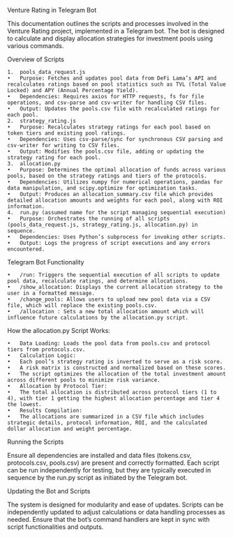 Venture Rating in Telegram Bot

This documentation outlines the scripts and processes involved in the Venture Rating project, implemented in a Telegram bot. The bot is designed to calculate and display allocation strategies for investment pools using various commands.

Overview of Scripts

	1.	pools_data_request.js
	•	Purpose: Fetches and updates pool data from DeFi Lama’s API and recalculates ratings based on pool statistics such as TVL (Total Value Locked) and APY (Annual Percentage Yield).
	•	Dependencies: Requires axios for HTTP requests, fs for file operations, and csv-parse and csv-writer for handling CSV files.
	•	Output: Updates the pools.csv file with recalculated ratings for each pool.
	2.	strategy_rating.js
	•	Purpose: Recalculates strategy ratings for each pool based on token tiers and existing pool ratings.
	•	Dependencies: Uses csv-parse/sync for synchronous CSV parsing and csv-writer for writing to CSV files.
	•	Output: Modifies the pools.csv file, adding or updating the strategy rating for each pool.
	3.	allocation.py
	•	Purpose: Determines the optimal allocation of funds across various pools, based on the strategy ratings and tiers of the protocols.
	•	Dependencies: Utilizes numpy for numerical operations, pandas for data manipulation, and scipy.optimize for optimization tasks.
	•	Output: Produces an allocation_summary.csv file which provides detailed allocation amounts and weights for each pool, along with ROI information.
	4.	run.py (assumed name for the script managing sequential execution)
	•	Purpose: Orchestrates the running of all scripts (pools_data_request.js, strategy_rating.js, allocation.py) in sequence.
	•	Dependencies: Uses Python’s subprocess for invoking other scripts.
	•	Output: Logs the progress of script executions and any errors encountered.

Telegram Bot Functionality

	•	/run: Triggers the sequential execution of all scripts to update pool data, recalculate ratings, and determine allocations.
	•	/show_allocation: Displays the current allocation strategy to the user in a formatted message.
	•	/change_pools: Allows users to upload new pool data via a CSV file, which will replace the existing pools.csv.
	•	/allocation : Sets a new total allocation amount which will influence future calculations by the allocation.py script.

How the allocation.py Script Works:

	•	Data Loading: Loads the pool data from pools.csv and protocol tiers from protocols.csv.
	•	Calculation Logic:
	•	Each pool’s strategy rating is inverted to serve as a risk score.
	•	A risk matrix is constructed and normalized based on these scores.
	•	The script optimizes the allocation of the total investment amount across different pools to minimize risk variance.
	•	Allocation by Protocol Tier:
	•	The total allocation is distributed across protocol tiers (1 to 4), with tier 1 getting the highest allocation percentage and tier 4 the lowest.
	•	Results Compilation:
	•	The allocations are summarized in a CSV file which includes strategic details, protocol information, ROI, and the calculated dollar allocation and weight percentage.

Running the Scripts

Ensure all dependencies are installed and data files (tokens.csv, protocols.csv, pools.csv) are present and correctly formatted. Each script can be run independently for testing, but they are typically executed in sequence by the run.py script as initiated by the Telegram bot.

Updating the Bot and Scripts

The system is designed for modularity and ease of updates. Scripts can be independently updated to adjust calculations or data handling processes as needed. Ensure that the bot’s command handlers are kept in sync with script functionalities and outputs.